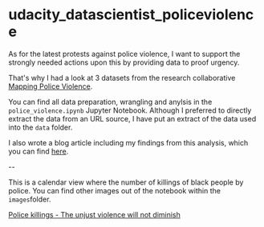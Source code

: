 # udacity_datascientist_policeviolence
 As for the latest protests against police violence, I want to support the strongly needed actions upon this by providing data to proof urgency.

 That's why I had a look at 3 datasets from the research collaborative [Mapping Police Violence](https://mappingpoliceviolence.org/).

 You can find all data preparation, wrangling and anylsis in the `police_violence.ipynb` Jupyter Notebook.
 Although I preferred to directly extract the data from an URL source, I have put an extract of the data used into the `data` folder.

I also wrote a blog article including my findings from this analysis, which you can find [here](https://medium.com/@keanu.forthmann/mapping-police-violence-the-unjust-violence-will-not-diminish-bd3a02014ddc).

--


This is a calendar view where the number of killings of black people by police. You can find other images out of the notebook within the `images`folder.

[Police killings - The unjust violence will not diminish](images/calendarplot.png)
